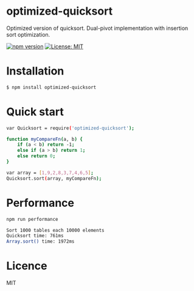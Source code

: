# optimized-quicksort
Optimized version of quicksort. Dual-pivot implementation with insertion sort optimization.

[![npm version](https://badge.fury.io/js/optimized-quicksort.svg)](https://badge.fury.io/js/optimized-quicksort) [![License: MIT](https://img.shields.io/badge/License-MIT-blue.svg)](https://opensource.org/licenses/MIT)

# Installation
```sh
$ npm install optimized-quicksort
```

# Quick start
```sh
var Quicksort = require('optimized-quicksort');

function myCompareFn(a, b) {
    if (a < b) return -1;
    else if (a > b) return 1;
    else return 0;
}

var array = [1,9,2,8,3,7,4,6,5];
Quicksort.sort(array, myCompareFn);
```

# Performance
```sh
npm run performance

Sort 1000 tables each 10000 elements
Quicksort time: 761ms
Array.sort() time: 1972ms
```

# Licence
MIT
